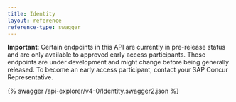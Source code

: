 ```yaml
---
title: Identity
layout: reference
reference-type: swagger
---
```

<div>
  <p><strong>Important</strong>: Certain endpoints in this API are currently in pre-release status and are only available to approved early access participants. These endpoints are under development and might change before being generally released. To become an early access participant, contact your SAP Concur Representative.</p>
</div>
{% swagger /api-explorer/v4-0/Identity.swagger2.json %}
